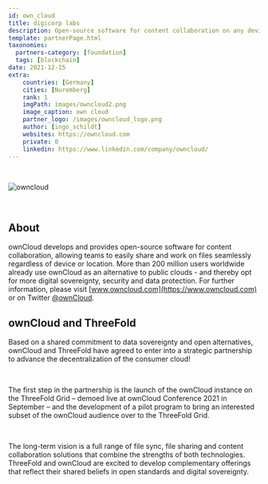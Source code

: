 ```yaml
---
id: own_cloud
title: digicorp labs
description: Open-source software for content collaboration on any device. Delivering digital sovereignty to over 200 million users.
template: partnerPage.html
taxonomies:
  partners-category: [foundation]
  tags: [blockchain]
date: 2021-12-15
extra:
    countries: [Germany]
    cities: [Nuremberg]
    rank: 1
    imgPath: images/owncloud2.png
    image_caption: own cloud
    partner_logo: /images/owncloud_logo.png
    author: [ingo_schildt]
    websites: https://owncloud.com
    private: 0
    linkedin: https://www.linkedin.com/company/owncloud/
---
```


<br/>

![owncloud](/images/owncloud1.png)

<br/>

## About

ownCloud develops and provides open-source software for content collaboration, allowing teams to easily share and work on files seamlessly regardless of device or location. More than 200 million users worldwide already use ownCloud as an alternative to public clouds - and thereby opt for more digital sovereignty, security and data protection. For further information, please visit [www.owncloud.com](https://www.owncloud.com) or on Twitter [@ownCloud](https://twitter.com/ownCloud).

## ownCloud and ThreeFold

Based on a shared commitment to data sovereignty and open alternatives, ownCloud and ThreeFold have agreed to enter into a strategic partnership to advance the decentralization of the consumer cloud!

<br/>

The first step in the partnership is the launch of the ownCloud instance on the ThreeFold Grid – demoed live at ownCloud Conference 2021 in September – and the development of  a pilot program to bring an interested subset of the ownCloud audience over to the ThreeFold Grid.

<br/>

The long-term vision is a full range of file sync, file sharing and content collaboration solutions that combine the strengths of both technologies. ThreeFold and ownCloud are excited to develop complementary offerings that reflect their shared beliefs in open standards and digital sovereignty.
